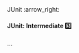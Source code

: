 <link rel="stylesheet" href="{{baseUrl}}/css/textbook.css">

<div class="website-content">

<div id="path">JUnit :arrow_right: </div>

<div id="title">

#### JUnit: Intermediate :three:

</div>

<div id="body">

...

</div>

</div>
